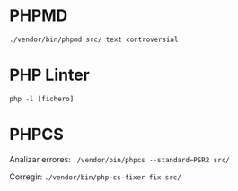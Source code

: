 # PHPMD 

`./vendor/bin/phpmd src/ text controversial`

# PHP Linter

`php -l [fichero]`

# PHPCS

Analizar errores:
`./vendor/bin/phpcs --standard=PSR2 src/`

Corregir:
`./vendor/bin/php-cs-fixer fix src/`

